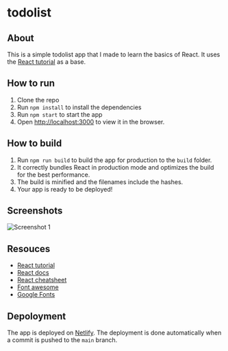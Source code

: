 # todolist

## About

This is a simple todolist app that I made to learn the basics of React. It uses the [React tutorial](https://reactjs.org/tutorial/tutorial.html) as a base.

## How to run

1. Clone the repo
2. Run `npm install` to install the dependencies
3. Run `npm start` to start the app
4. Open [http://localhost:3000](http://localhost:3000) to view it in the browser.

## How to build

1. Run `npm run build` to build the app for production to the `build` folder.
2. It correctly bundles React in production mode and optimizes the build for the best performance.
3. The build is minified and the filenames include the hashes.
4. Your app is ready to be deployed!

## Screenshots

![Screenshot 1](./Screenshot%202022-09-24%20at%2018-29-54%20%E2%9C%85My%20ToDo%20List.png)

## Resouces

- [React tutorial](https://reactjs.org/tutorial/tutorial.html)
- [React docs](https://reactjs.org/docs/getting-started.html)
- [React cheatsheet](https://devhints.io/react)
- [Font awesome](https://fontawesome.com/)
- [Google Fonts](https://fonts.google.com/)

## Depoloyment

The app is deployed on [Netlify](https://spontaneous-pony-2f53d9.netlify.app/). The deployment is done automatically when a commit is pushed to the `main` branch.

